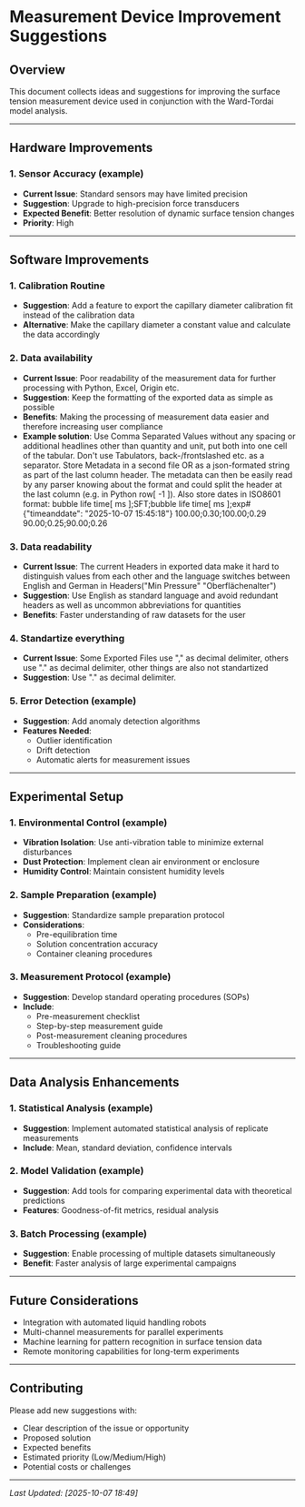 # Measurement Device Improvement Suggestions

## Overview
This document collects ideas and suggestions for improving the surface tension measurement device used in conjunction with the Ward-Tordai model analysis.

---

## Hardware Improvements

### 1. Sensor Accuracy (example)
- **Current Issue**: Standard sensors may have limited precision
- **Suggestion**: Upgrade to high-precision force transducers
- **Expected Benefit**: Better resolution of dynamic surface tension changes
- **Priority**: High

---

## Software Improvements

### 1. Calibration Routine
- **Suggestion**: Add a feature to export the capillary diameter calibration fit instead of the calibration data
- **Alternative**: Make the capillary diameter a constant value and calculate the data accordingly

### 2. Data availability
- **Current Issue**: Poor readability of the measurement data for further processing with Python, Excel, Origin etc.
- **Suggestion**: Keep the formatting of the exported data as simple as possible
- **Benefits**: Making the processing of measurement data easier and therefore increasing user compliance
- **Example solution**: Use Comma Separated Values without any spacing or additional headlines other than quantity and unit, put both into one cell of the tabular. Don't use Tabulators, back-/frontslashed etc. as a separator. Store Metadata in a second file OR as a json-formated string as part of the last column header. The metadata can then be easily read by any parser knowing about the format and could split the header at the last column (e.g. in Python row[ -1 ]). Also store dates in ISO8601 format:
bubble life time[ ms ];SFT;bubble life time[ ms ];exp#{"timeanddate": "2025-10-07 15:45:18"}
100.00;0.30;100.00;0.29
90.00;0.25;90.00;0.26

### 3. Data readability
- **Current Issue**: The current Headers in exported data make it hard to distinguish values from each other and the language switches between English and German in Headers("Min Pressure" "Oberflächenalter")
- **Suggestion**: Use English as standard language and avoid redundant headers as well as uncommon abbreviations for quantities
- **Benefits**: Faster understanding of raw datasets for the user 

### 4. Standartize everything
- **Current Issue**: Some Exported Files use "," as decimal delimiter, others use "." as decimal delimiter, other things are also not standartized
-  **Suggestion**: Use "." as decimal delimiter.

### 5. Error Detection (example)
- **Suggestion**: Add anomaly detection algorithms
- **Features Needed**:
  - Outlier identification
  - Drift detection
  - Automatic alerts for measurement issues

---

## Experimental Setup 

### 1. Environmental Control (example)
- **Vibration Isolation**: Use anti-vibration table to minimize external disturbances
- **Dust Protection**: Implement clean air environment or enclosure
- **Humidity Control**: Maintain consistent humidity levels

### 2. Sample Preparation (example)
- **Suggestion**: Standardize sample preparation protocol
- **Considerations**:
  - Pre-equilibration time
  - Solution concentration accuracy
  - Container cleaning procedures

### 3. Measurement Protocol (example)
- **Suggestion**: Develop standard operating procedures (SOPs)
- **Include**:
  - Pre-measurement checklist
  - Step-by-step measurement guide
  - Post-measurement cleaning procedures
  - Troubleshooting guide

---

## Data Analysis Enhancements

### 1. Statistical Analysis (example)
- **Suggestion**: Implement automated statistical analysis of replicate measurements
- **Include**: Mean, standard deviation, confidence intervals

### 2. Model Validation (example)
- **Suggestion**: Add tools for comparing experimental data with theoretical predictions
- **Features**: Goodness-of-fit metrics, residual analysis

### 3. Batch Processing (example)
- **Suggestion**: Enable processing of multiple datasets simultaneously
- **Benefit**: Faster analysis of large experimental campaigns

---


## Future Considerations

- Integration with automated liquid handling robots
- Multi-channel measurements for parallel experiments
- Machine learning for pattern recognition in surface tension data
- Remote monitoring capabilities for long-term experiments

---

## Contributing

Please add new suggestions with:
- Clear description of the issue or opportunity
- Proposed solution
- Expected benefits
- Estimated priority (Low/Medium/High)
- Potential costs or challenges

---

*Last Updated: [2025-10-07 18:49]*
